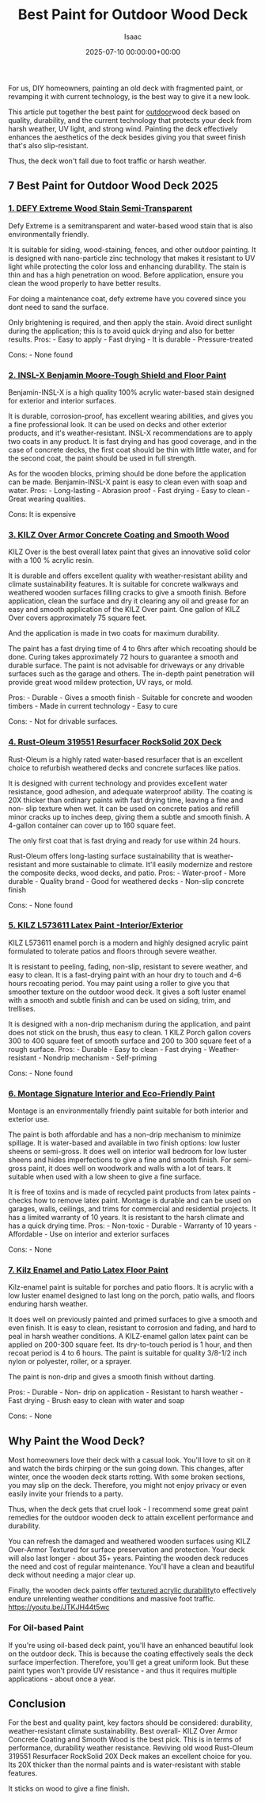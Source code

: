 ﻿---
title: Best Paint for Outdoor Wood Deck
description: For us, DIY homeowners, painting an old deck with fragmented paint, or revamping it with current technology, is the best way to give it a new look. This...
slug: /best-paint-for-outdoor-wood-deck/
date: 2025-07-10 00:00:00+00:00
lastmod: 2025-07-10 00:00:00+03:00
author: Isaac
categories:
- Paint
tags:
- paint
- outdoor
- wood
layout: post
---

For us, DIY homeowners, painting an old deck with fragmented paint, or revamping it with current technology, is the best way to give it a new look.

This article put together the best paint for [outdoor](https://pestpolicy.com/best-paint-for-outdoor-wood-furniture/)wood deck based on quality, durability, and the current technology that protects your deck from harsh weather, UV light, and strong wind. Painting the deck effectively enhances the aesthetics of the deck besides giving you that sweet finish that's also slip-resistant.

Thus, the deck won't fall due to foot traffic or harsh weather.


## 7 Best Paint for Outdoor Wood Deck 2025

###  [1. DEFY Extreme Wood Stain Semi-Transparent](https://www.amazon.com/dp/B0061OIK4M/?tag=p-policy-20)

Defy Extreme is a semitransparent and water-based wood stain that is also environmentally friendly.

It is suitable for siding, wood-staining, fences, and other outdoor painting. It is designed with nano-particle zinc technology that makes it resistant to UV light while protecting the color loss and enhancing durability. The stain is thin and has a high penetration on wood. Before application, ensure you clean the wood properly to have better results.

For doing a maintenance coat, defy extreme have you covered since you dont need to sand the surface.

Only brightening is required, and then apply the stain. Avoid direct sunlight during the application; this is to avoid quick drying and also for better results. Pros: - Easy to apply - Fast drying - It is durable - Pressure-treated

Cons: - None found


###  [2. INSL-X Benjamin Moore-Tough Shield and Floor Paint](https://www.amazon.com/dp/B01NAO2J31/?tag=p-policy-20)

Benjamin-INSL-X is a high quality 100% acrylic water-based stain designed for exterior and interior surfaces.

It is durable, corrosion-proof, has excellent wearing abilities, and gives you a fine professional look. It can be used on decks and other exterior products, and it's weather-resistant. INSL-X recommendations are to apply two coats in any product. It is fast drying and has good coverage, and in the case of concrete decks, the first coat should be thin with little water, and for the second coat, the paint should be used in full strength.

As for the wooden blocks, priming should be done before the application can be made. Benjamin-INSL-X paint is easy to clean even with soap and water. Pros: - Long-lasting - Abrasion proof - Fast drying - Easy to clean - Great wearing qualities.

Cons: It is expensive


###  [3. KILZ Over Armor Concrete Coating and Smooth Wood](https://www.amazon.com/dp/B07C834BZM/?tag=p-policy-20)

KILZ Over is the best overall latex paint that gives an innovative solid color with a 100 % acrylic resin.

It is durable and offers excellent quality with weather-resistant ability and climate sustainability features. It is suitable for concrete walkways and weathered wooden surfaces filling cracks to give a smooth finish. Before application, clean the surface and dry it clearing any oil and grease for an easy and smooth application of the KILZ Over paint. One gallon of KILZ Over covers approximately 75 square feet.

And the application is made in two coats for maximum durability.

The paint has a fast drying time of 4 to 6hrs after which recoating should be done. Curing takes approximately 72 hours to guarantee a smooth and durable surface. The paint is not advisable for driveways or any drivable surfaces such as the garage and others. The in-depth paint penetration will provide great wood mildew protection, UV rays, or mold.

Pros: - Durable - Gives a smooth finish - Suitable for concrete and wooden timbers - Made in current technology - Easy to cure

Cons: - Not for drivable surfaces.

###  [4. Rust-Oleum 319551 Resurfacer RockSolid 20X Deck](https://www.amazon.com/dp/B074QTJ5H9/?tag=p-policy-20)

Rust-Oleum is a highly rated water-based resurfacer that is an excellent choice to refurbish weathered decks and concrete surfaces like patios.

It is designed with current technology and provides excellent water resistance, good adhesion, and adequate waterproof ability. The coating is 20X thicker than ordinary paints with fast drying time, leaving a fine and non- slip texture when wet. It can be used on concrete patios and refill minor cracks up to inches deep, giving them a subtle and smooth finish. A 4-gallon container can cover up to 160 square feet.

The only first coat that is fast drying and ready for use within 24 hours.

Rust-Oleum offers long-lasting surface sustainability that is weather-resistant and more sustainable to climate. It'll easily modernize and restore the composite decks, wood decks, and patio. Pros: - Water-proof - More durable - Quality brand - Good for weathered decks - Non-slip concrete finish

Cons: - None found


###  [5. KILZ L573611 Latex Paint -Interior/Exterior](https://www.amazon.com/dp/B01M4QY0MR/?tag=p-policy-20)

KILZ L573611 enamel porch is a modern and highly designed acrylic paint formulated to tolerate patios and floors through severe weather.

It is resistant to peeling, fading, non-slip, resistant to severe weather, and easy to clean. It is a fast-drying paint with an hour dry to touch and 4-6 hours recoating period. You may paint using a roller to give you that smoother texture on the outdoor wood deck. It gives a soft luster enamel with a smooth and subtle finish and can be used on siding, trim, and trellises.

It is designed with a non-drip mechanism during the application, and paint does not stick on the brush, thus easy to clean. 1 KILZ Porch gallon covers 300 to 400 square feet of smooth surface and 200 to 300 square feet of a rough surface. Pros: - Durable - Easy to clean - Fast drying - Weather-resistant - Nondrip mechanism - Self-priming

Cons: - None found


###  [6. Montage Signature Interior and Eco-Friendly Paint](https://www.amazon.com/dp/B077PKBDYN/?tag=p-policy-20)

Montage is an environmentally friendly paint suitable for both interior and exterior use.

The paint is both affordable and has a non-drip mechanism to minimize spillage. It is water-based and available in two finish options: low luster sheens or semi-gross. It does well on interior wall bedroom for low luster sheens and hides imperfections to give a fine and smooth finish. For semi-gross paint, it does well on woodwork and walls with a lot of tears. It suitable when used with a low sheen to give a fine surface.

It is free of toxins and is made of recycled paint products from latex paints - checks how to remove latex paint. Montage is durable and can be used on garages, walls, ceilings, and trims for commercial and residential projects. It has a limited warranty of 10 years. It is resistant to the harsh climate and has a quick drying time. Pros: - Non-toxic - Durable - Warranty of 10 years - Affordable - Use on interior and exterior surfaces

Cons: - None

###  [7. Kilz Enamel and Patio Latex Floor Paint](https://www.amazon.com/dp/B01M4QY0MR/?tag=p-policy-20)

Kilz-enamel paint is suitable for porches and patio floors. It is acrylic with a low luster enamel designed to last long on the porch, patio walls, and floors enduring harsh weather.

It does well on previously painted and primed surfaces to give a smooth and even finish. It is easy to clean, resistant to corrosion and fading, and hard to peal in harsh weather conditions. A KILZ-enamel gallon latex paint can be applied on 200-300 square feet. Its dry-to-touch period is 1 hour, and then recoat period is 4 to 6 hours. The paint is suitable for quality 3/8-1/2 inch nylon or polyester, roller, or a sprayer.

The paint is non-drip and gives a smooth finish without darting.

Pros: - Durable - Non- drip on application - Resistant to harsh weather - Fast drying - Brush easy to clean with water and soap

Cons: - None

##  Why Paint the Wood Deck?

Most homeowners love their deck with a casual look. You'll love to sit on it and watch the birds chirping or the sun going down. This changes, after winter, once the wooden deck starts rotting. With some broken sections, you may slip on the deck. Therefore, you might not enjoy privacy or even easily invite your friends to a party.

Thus, when the deck gets that cruel look - I recommend some great paint remedies for the outdoor wooden deck to attain excellent performance and durability.

You can refresh the damaged and weathered wooden surfaces using KILZ Over-Armor Textured for surface preservation and protection. Your deck will also last longer - about 35+ years. Painting the wooden deck reduces the need and cost of regular maintenance. You'll have a clean and beautiful deck without needing a major clear up.

Finally, the wooden deck paints offer [textured acrylic durability](https://pestpolicy.com/can-you-use-acrylic-paint-on-metal/)to effectively endure unrelenting weather conditions and massive foot traffic. https://youtu.be/JTKJH44t5wc

###  For Oil-based Paint

If you're using oil-based deck paint, you'll have an enhanced beautiful look on the outdoor deck. This is because the coating effectively seals the deck surface imperfection. Therefore, you'll get a great uniform look. But these paint types won't provide UV resistance - and thus it requires multiple applications - about once a year.

##  Conclusion

For the best and quality paint, key factors should be considered: durability, weather-resistant climate sustainability. Best overall- KILZ Over Armor Concrete Coating and Smooth Wood is the best pick. This is in terms of performance, durability weather resistance. Reviving old wood Rust-Oleum 319551 Resurfacer RockSolid 20X Deck makes an excellent choice for you. Its 20X thicker than the normal paints and is water-resistant with stable features.

It sticks on wood to give a fine finish.


